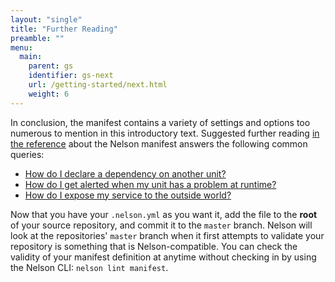 ```yaml
---
layout: "single"
title: "Further Reading"
preamble: ""
menu:
  main:
    parent: gs
    identifier: gs-next
    url: /getting-started/next.html
    weight: 6
---
```


In conclusion, the manifest contains a variety of settings and options too numerous to mention in this introductory text. Suggested further reading [in the reference](reference.html#manifest) about the Nelson manifest answers the following common queries:

* [How do I declare a dependency on another unit?](/documentation/manifest.html#manifest-unit-dependencies)
* [How do I get alerted when my unit has a problem at runtime?](/documentation/manifest.html#manifest-unit-alerting)
* [How do I expose my service to the outside world?](/documentation/manifest.html#manifest-load-balancers)

Now that you have your `.nelson.yml` as you want it, add the file to the **root** of your source repository, and commit it to the `master` branch. Nelson will look at the repositories' `master` branch when it first attempts to validate your repository is something that is Nelson-compatible. You can check the validity of your manifest definition at anytime without checking in by using the Nelson CLI: `nelson lint manifest`.